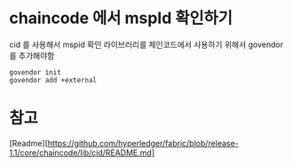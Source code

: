 # chaincode 에서 mspId 확인하기

cid 를 사용해서 mspid 확인
라이브러리를 체인코드에서 사용하기 위해서 govendor 를 추가해야함
```
govendor init
govendor add +external
```

# 참고
[Readme][https://github.com/hyperledger/fabric/blob/release-1.1/core/chaincode/lib/cid/README.md]
